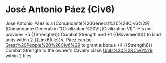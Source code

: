 # José Antonio Páez (Civ6)

José Antonio Páez is a [Comandante%20General%20%28Civ6%29](Comandante General) in "[Civilization%20VI](Civilization VI)". His unit provides +5 {{Strength6}} Combat Strength and +1 {{Movement6}} to land units within 2 {{Link6|tile}}s.
Páez can be [Great%20People%20%28Civ6%29](retired) to grant a bonus +4 {{Strength6}} Combat Strength to the owner's Cavalry class [Units%20%28Civ6%29](units) within 2 tiles.